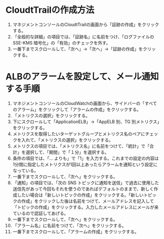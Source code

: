 # CloudtTrailの作成方法
1. マネジメントコンソールのCloudtTrailの画面から「証跡の作成」をクリックする。
2. 「全般的な詳細」の項目では、「証跡名」に名前をつけ、「ログファイルの SSE-KMS 暗号化」の「有効」のチェックを外す。
3. 一番下までスクロールして、「次へ」→「次へ」→「証跡の作成」をクリックする。

# ALBのアラームを設定して、メール通知する手順
1. マネジメントコンソールのCloudWatchの画面から、サイドバーの「すべてのアラーム」をクリックして「アラームの作成」をクリックする。
2. 「メトリクスの選択」をクリックする。
3. 下にスクロールして「ApplicationELB」→「AppELB 別、TG 別メトリクス」をクリックする。
4. メトリクスを取得したいターゲットグループとメトリクス名のペアにチェックを入れて、「メトリクスの選択」をクリックする。
5. メトリクスの項目では、「メトリクス名」に名前をつけて、「統計」で「合計」を選択して、「期間」で「１分」を選択する。
6. 条件の項目では、「... よりも」で「1」を入力する。これまでの設定の内容は1分間に指定したメトリクスが1回以上あったらアラームを通知という設定になっている。
7. 一番下までスクロールして、「次へ」をクリックする。
8. 「通知」の項目では、「次の SNS トピックに通知を送信」で過去に使用した送信先があって今回もそれを使うのであればデフォルトのままで、新しく作成したい場合は「新しいトピックの作成」をクリックする。「新しいトピックの作成」をクリックした後は名前をつけて、メールアドレスを記入して「トピックの作成」をクリックする。入力したメールアドレスにメールが来ているので認証してあげる。
9. 一番下までスクロールして、「次へ」をクリックする。
10. 「アラーム名」に名前をつけて、「次へ」をクリックする。
11. 一番下までスクロールして、「アラームの作成」をクリックする。
